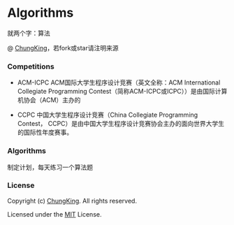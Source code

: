 # Algorithms
就两个字：算法


@ [ChungKing](https://github.com/HuangCongQing/Algorithms)，若fork或star请注明来源



### Competitions

* ACM-ICPC
ACM国际大学生程序设计竞赛（英文全称：ACM International Collegiate Programming Contest（简称ACM-ICPC或ICPC））是由国际计算机协会（ACM）主办的

* CCPC
中国大学生程序设计竞赛（China Collegiate Programming Contest， CCPC）是由中国大学生程序设计竞赛协会主办的面向世界大学生的国际性年度赛事。




### Algorithms

制定计划，每天练习一个算法题



### License

Copyright (c) [ChungKing](https://github.com/HuangCongQing/Algorithms). All rights reserved.

Licensed under the [MIT](./LICENSE) License.

